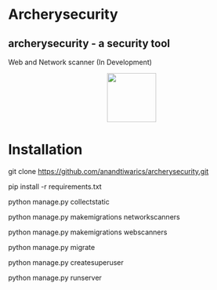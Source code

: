 Archerysecurity
=================

## archerysecurity - a security tool
Web and Network scanner (In Development)

<p align="center">
  <img width="100" height="100" src="https://raw.githubusercontent.com/anandtiwarics/archerysecurity/master/archerysecurity/static/photo.png">
</p>

# Installation
git clone https://github.com/anandtiwarics/archerysecurity.git

pip install -r requirements.txt

python manage.py collectstatic

python manage.py makemigrations networkscanners

python manage.py makemigrations webscanners

python manage.py migrate

python manage.py createsuperuser

python manage.py runserver
